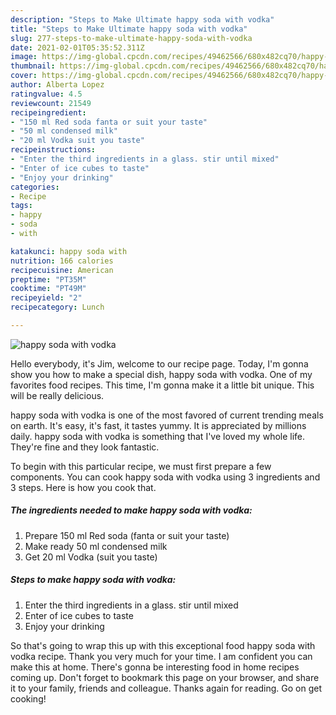 ```yaml
---
description: "Steps to Make Ultimate happy soda with vodka"
title: "Steps to Make Ultimate happy soda with vodka"
slug: 277-steps-to-make-ultimate-happy-soda-with-vodka
date: 2021-02-01T05:35:52.311Z
image: https://img-global.cpcdn.com/recipes/49462566/680x482cq70/happy-soda-with-vodka-recipe-main-photo.jpg
thumbnail: https://img-global.cpcdn.com/recipes/49462566/680x482cq70/happy-soda-with-vodka-recipe-main-photo.jpg
cover: https://img-global.cpcdn.com/recipes/49462566/680x482cq70/happy-soda-with-vodka-recipe-main-photo.jpg
author: Alberta Lopez
ratingvalue: 4.5
reviewcount: 21549
recipeingredient:
- "150 ml Red soda fanta or suit your taste"
- "50 ml condensed milk"
- "20 ml Vodka suit you taste"
recipeinstructions:
- "Enter the third ingredients in a glass. stir until mixed"
- "Enter of ice cubes to taste"
- "Enjoy your drinking"
categories:
- Recipe
tags:
- happy
- soda
- with

katakunci: happy soda with 
nutrition: 166 calories
recipecuisine: American
preptime: "PT35M"
cooktime: "PT49M"
recipeyield: "2"
recipecategory: Lunch

---
```



![happy soda with vodka](https://img-global.cpcdn.com/recipes/49462566/680x482cq70/happy-soda-with-vodka-recipe-main-photo.jpg)

Hello everybody, it's Jim, welcome to our recipe page. Today, I'm gonna show you how to make a special dish, happy soda with vodka. One of my favorites food recipes. This time, I'm gonna make it a little bit unique. This will be really delicious.



happy soda with vodka is one of the most favored of current trending meals on earth. It's easy, it's fast, it tastes yummy. It is appreciated by millions daily. happy soda with vodka is something that I've loved my whole life. They're fine and they look fantastic.


To begin with this particular recipe, we must first prepare a few components. You can cook happy soda with vodka using 3 ingredients and 3 steps. Here is how you cook that.

<!--inarticleads1-->

##### The ingredients needed to make happy soda with vodka:

1. Prepare 150 ml Red soda (fanta or suit your taste)
1. Make ready 50 ml condensed milk
1. Get 20 ml Vodka (suit you taste)




<!--inarticleads2-->

##### Steps to make happy soda with vodka:

1. Enter the third ingredients in a glass. stir until mixed
1. Enter of ice cubes to taste
1. Enjoy your drinking




So that's going to wrap this up with this exceptional food happy soda with vodka recipe. Thank you very much for your time. I am confident you can make this at home. There's gonna be interesting food in home recipes coming up. Don't forget to bookmark this page on your browser, and share it to your family, friends and colleague. Thanks again for reading. Go on get cooking!
